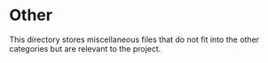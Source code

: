 # Other

This directory stores miscellaneous files that do not fit into the other categories but are relevant to the project.